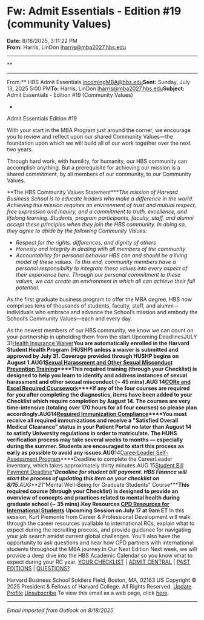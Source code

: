 # Fw: Admit Essentials - Edition #19 (community Values)

**Date:** 8/18/2025, 3:11:22 PM  
**From:** Harris, LinDon <lharris@mba2027.hbs.edu>

---

**

---

From:** HBS Admit Essentials <incomingMBA@hbs.edu>**Sent:** Sunday, July 13, 2025 5:00 PM**To:** Harris, LinDon <lharris@mba2027.hbs.edu>**Subject:** Admit Essentials - Edition #19 (Community Values) 
 

*
Admit Essentials
Edition #19

With your start in the MBA Program just around the corner, we encourage you to review and reflect upon our shared Community Values—the foundation upon which we will build all of our work together over the next two years.

Through hard work, with humility, for humanity, our HBS community can accomplish anything. But a prerequisite for achieving our mission is a shared commitment, by all members of our community, to our Community Values.

**The HBS Community Values Statement****The mission of Harvard Business School is to educate leaders who make a difference in the world. Achieving this mission requires an environment of trust and mutual respect, free expression and inquiry, and a commitment to truth, excellence, and lifelong learning. Students, program participants, faculty, staff, and alumni accept these principles when they join the HBS community. In doing so, they agree to abide by the following Community Values:*

- *Respect for the rights, differences, and dignity of others*
- *Honesty and integrity in dealing with all members of the community*
- *Accountability for personal behavior*
*HBS can and should be a living model of these values. To this end, community members have a personal responsibility to integrate these values into every aspect of their experience here. Through our personal commitment to these values, we can create an environment in which all can achieve their full potential.* 

As the first graduate business program to offer the MBA degree, HBS now comprises tens of thousands of students, faculty, staff, and alumni—individuals who embrace and advance the School’s mission and embody the School’s Community Values—each and every day.

As the newest members of our HBS community, we know we can count on your partnership in upholding them from the start.Upcoming DeadlinesJULY
31[Health Insurance Waiver](https://na01.safelinks.protection.outlook.com/?url=https%3A%2F%2Fclick.mc.email.hbs.edu%2F%3Fqs%3D50c34ab58fae1b68ea350ddab68ca81e0b80a185592d8e7078b9795fa60f5a6443bb497094402e46f659025d3cc6a7dd6d7f4bd4bd6a354c&data=05%7C02%7C%7C386b957266df49b2dadc08ddde8b0249%7C84df9e7fe9f640afb435aaaaaaaaaaaa%7C1%7C0%7C638911410819689228%7CUnknown%7CTWFpbGZsb3d8eyJFbXB0eU1hcGkiOnRydWUsIlYiOiIwLjAuMDAwMCIsIlAiOiJXaW4zMiIsIkFOIjoiTWFpbCIsIldUIjoyfQ%3D%3D%7C0%7C%7C%7C&sdata=QmM9jZc%2Bu9VYGW%2B8dk2%2FAfWGOxOALjfSNrDR1vzftJU%3D&reserved=0)****You are automatically enrolled in the Harvard Student Health Program (HUSHP) unless a waiver is submitted and approved by July 31**. Coverage provided through HUSHP begins on August 1.AUG**1[Sexual Harassment and Other Sexual Misconduct Prevention Training](https://na01.safelinks.protection.outlook.com/?url=https%3A%2F%2Fclick.mc.email.hbs.edu%2F%3Fqs%3D50c34ab58fae1b689a39c747f906f63fd23ec9b71db91c9709c97015ff0a477df5dd222905bbc6558bbc94d4bb33eeaa5e171481dc858069&data=05%7C02%7C%7C386b957266df49b2dadc08ddde8b0249%7C84df9e7fe9f640afb435aaaaaaaaaaaa%7C1%7C0%7C638911410819710713%7CUnknown%7CTWFpbGZsb3d8eyJFbXB0eU1hcGkiOnRydWUsIlYiOiIwLjAuMDAwMCIsIlAiOiJXaW4zMiIsIkFOIjoiTWFpbCIsIldUIjoyfQ%3D%3D%7C0%7C%7C%7C&sdata=Zi82cWutpFtsqW%2FSUXa7IcVJBEq08UVSZYKcXmDxwJA%3D&reserved=0)****This required training (through your Checklist) is designed to help you learn to identify and address instances of sexual harassment and other sexual misconduct (~ 45 mins).AUG
14[CORe and Excel Required Coursework](https://na01.safelinks.protection.outlook.com/?url=https%3A%2F%2Fclick.mc.email.hbs.edu%2F%3Fqs%3D50c34ab58fae1b68edc2d3e5566213b66bcbdbb7060366c3abc2434af07bb004ce1f548783e5b316b86fe774abe27e10de237ad2159616c1&data=05%7C02%7C%7C386b957266df49b2dadc08ddde8b0249%7C84df9e7fe9f640afb435aaaaaaaaaaaa%7C1%7C0%7C638911410819725022%7CUnknown%7CTWFpbGZsb3d8eyJFbXB0eU1hcGkiOnRydWUsIlYiOiIwLjAuMDAwMCIsIlAiOiJXaW4zMiIsIkFOIjoiTWFpbCIsIldUIjoyfQ%3D%3D%7C0%7C%7C%7C&sdata=PevoMvY3tAcGQpMZ6UGYHNIEtg7xm8GApQ0FL%2BktwCQ%3D&reserved=0)****If any of the four courses are required for you after completing the diagnostics, items have been added to your Checklist which require completion by August 14. The courses are very time-intensive (totaling over 170 hours for all four courses) so please plan accordingly.**AUG**14[Required Immunization Compliance](https://na01.safelinks.protection.outlook.com/?url=https%3A%2F%2Fclick.mc.email.hbs.edu%2F%3Fqs%3D50c34ab58fae1b685210b59dd868b1811bc630e561b9baa24ef53d1025ce5edd58a2f9c2b78b1a33d045db00e3b199f54378b953b57ba7c5&data=05%7C02%7C%7C386b957266df49b2dadc08ddde8b0249%7C84df9e7fe9f640afb435aaaaaaaaaaaa%7C1%7C0%7C638911410819739622%7CUnknown%7CTWFpbGZsb3d8eyJFbXB0eU1hcGkiOnRydWUsIlYiOiIwLjAuMDAwMCIsIlAiOiJXaW4zMiIsIkFOIjoiTWFpbCIsIldUIjoyfQ%3D%3D%7C0%7C%7C%7C&sdata=UkddUxX8Es%2FQAyidQtCP13PTMmyfhxsYhEZ0TUodnfE%3D&reserved=0)****You must receive all required immunizations and receive a "Satisfied Overall Medical Clearance" status in your Patient Porta**l no later than August 14 to satisfy University regulations in order to matriculate. The HUHS** **verification process may take **several weeks to months** — especially during the summer. Students are encouraged to start this process **as early as possible** to avoid any issues.AUG**14[CareerLeader Self-Assessment Program](https://na01.safelinks.protection.outlook.com/?url=https%3A%2F%2Fclick.mc.email.hbs.edu%2F%3Fqs%3D50c34ab58fae1b685001462e724fe987c60028be90b706d1c26d5f1f56c25cf531504f192c9bc76d7cff5287fb5aac22608a2eb921e9b4ce&data=05%7C02%7C%7C386b957266df49b2dadc08ddde8b0249%7C84df9e7fe9f640afb435aaaaaaaaaaaa%7C1%7C0%7C638911410819751930%7CUnknown%7CTWFpbGZsb3d8eyJFbXB0eU1hcGkiOnRydWUsIlYiOiIwLjAuMDAwMCIsIlAiOiJXaW4zMiIsIkFOIjoiTWFpbCIsIldUIjoyfQ%3D%3D%7C0%7C%7C%7C&sdata=jqyGHeTBRkDPbXyE%2BtLBCq1T%2F9uci35xQjeSgYVhiYw%3D&reserved=0)****Deadline to complete the CareerLeader inventory, which takes approximately thirty minutes.AUG
15[Student Bill Payment Deadline](https://na01.safelinks.protection.outlook.com/?url=https%3A%2F%2Fclick.mc.email.hbs.edu%2F%3Fqs%3D50c34ab58fae1b68af90ee1f07a9e000b2f93911da53e154de1ceda85b7980cd8ff51a2fa615789c4c22bf0e7ffb7c4b8d1f3fcd9a50054b&data=05%7C02%7C%7C386b957266df49b2dadc08ddde8b0249%7C84df9e7fe9f640afb435aaaaaaaaaaaa%7C1%7C0%7C638911410819768944%7CUnknown%7CTWFpbGZsb3d8eyJFbXB0eU1hcGkiOnRydWUsIlYiOiIwLjAuMDAwMCIsIlAiOiJXaW4zMiIsIkFOIjoiTWFpbCIsIldUIjoyfQ%3D%3D%7C0%7C%7C%7C&sdata=OvhjkWBZ7PwattY26frg6bTDRvYQe04zQkdShuoUJcg%3D&reserved=0)****Deadline for student bill payment. HBS Finance will start the process of updating this item on your checklist on 8/15**.AUG**21*"Mental Well-Being for Graduate Students" Course*****This required course (through your Checklist) is designed to provide an overview of concepts and practices related to mental health during graduate school (~ 35 mins).Key Resources
[CPD Resources for International Students](https://na01.safelinks.protection.outlook.com/?url=https%3A%2F%2Fclick.mc.email.hbs.edu%2F%3Fqs%3D50c34ab58fae1b680e380914abb40684341364c575892779bddd5ca5232f7033ec9b47f45571f13ea44afb15b8fc67ac301983772c966e14&data=05%7C02%7C%7C386b957266df49b2dadc08ddde8b0249%7C84df9e7fe9f640afb435aaaaaaaaaaaa%7C1%7C0%7C638911410819786013%7CUnknown%7CTWFpbGZsb3d8eyJFbXB0eU1hcGkiOnRydWUsIlYiOiIwLjAuMDAwMCIsIlAiOiJXaW4zMiIsIkFOIjoiTWFpbCIsIldUIjoyfQ%3D%3D%7C0%7C%7C%7C&sdata=lcerecspswUahKg4T05KneoGr17npPernuwdzGBC%2F%2Fc%3D&reserved=0)** **Upcoming Session on July 17 at 9am ET**
In this session, Kurt Piemonte from Career & Professional Development will walk through the career resources available to international RCs, explain what to expect during the recruiting process, and provide guidance for navigating your job search amidst current global challenges. You’ll also have the opportunity to ask questions and hear how CPD partners with international students throughout the MBA journey.In Our Next Edition
Next week, we will provide a deep dive into the HBS Academic Calendar so you know what to expect during your RC year.
[YOUR CHECKLIST](https://na01.safelinks.protection.outlook.com/?url=https%3A%2F%2Fclick.mc.email.hbs.edu%2F%3Fqs%3D50c34ab58fae1b6816c1bce8275faf6d7b213247ed412e2899f581b19d6828fe4f71966dfc90a02a82108e960472d71e61f8cf5bc12b6450&data=05%7C02%7C%7C386b957266df49b2dadc08ddde8b0249%7C84df9e7fe9f640afb435aaaaaaaaaaaa%7C1%7C0%7C638911410819802707%7CUnknown%7CTWFpbGZsb3d8eyJFbXB0eU1hcGkiOnRydWUsIlYiOiIwLjAuMDAwMCIsIlAiOiJXaW4zMiIsIkFOIjoiTWFpbCIsIldUIjoyfQ%3D%3D%7C0%7C%7C%7C&sdata=N51nlSFeQgbXmEaRyI0Yjy6hhKJpJKvlqEiiZ0jBwTM%3D&reserved=0) | [ADMIT CENTRAL](https://na01.safelinks.protection.outlook.com/?url=https%3A%2F%2Fclick.mc.email.hbs.edu%2F%3Fqs%3D50c34ab58fae1b684b11b54e38559ede3b632ad7c4925c4ccf6a9a24634c9f86e89a71fd33a3972a6f5d4c56a7192b76961f8e9dd1a9457e&data=05%7C02%7C%7C386b957266df49b2dadc08ddde8b0249%7C84df9e7fe9f640afb435aaaaaaaaaaaa%7C1%7C0%7C638911410819815666%7CUnknown%7CTWFpbGZsb3d8eyJFbXB0eU1hcGkiOnRydWUsIlYiOiIwLjAuMDAwMCIsIlAiOiJXaW4zMiIsIkFOIjoiTWFpbCIsIldUIjoyfQ%3D%3D%7C0%7C%7C%7C&sdata=lklPx7h7El2WgFiacwlFMLkOI8rH38A1VyCfpAFI2Fg%3D&reserved=0) | [PAST EDITIONS](https://na01.safelinks.protection.outlook.com/?url=https%3A%2F%2Fclick.mc.email.hbs.edu%2F%3Fqs%3D50c34ab58fae1b687582d71f1cb291503b217a784839c582812e7b5f116236127bcda0adb23c744a8fef73f840d4036794b2353a1854fcf3&data=05%7C02%7C%7C386b957266df49b2dadc08ddde8b0249%7C84df9e7fe9f640afb435aaaaaaaaaaaa%7C1%7C0%7C638911410819828293%7CUnknown%7CTWFpbGZsb3d8eyJFbXB0eU1hcGkiOnRydWUsIlYiOiIwLjAuMDAwMCIsIlAiOiJXaW4zMiIsIkFOIjoiTWFpbCIsIldUIjoyfQ%3D%3D%7C0%7C%7C%7C&sdata=7245pbAOGuuMn6xm2Q2PXI%2FuqJ0wYsXbtoBV6%2FThNlQ%3D&reserved=0) | [QUESTIONS?](https://na01.safelinks.protection.outlook.com/?url=https%3A%2F%2Fclick.mc.email.hbs.edu%2F%3Fqs%3D50c34ab58fae1b686ec350b86ac745151831343b44f70bdc1bdbd74135b6738bc3c1490f4cd6048f98fcd65d961ed27d0a30d6e0cfa596e0&data=05%7C02%7C%7C386b957266df49b2dadc08ddde8b0249%7C84df9e7fe9f640afb435aaaaaaaaaaaa%7C1%7C0%7C638911410819842160%7CUnknown%7CTWFpbGZsb3d8eyJFbXB0eU1hcGkiOnRydWUsIlYiOiIwLjAuMDAwMCIsIlAiOiJXaW4zMiIsIkFOIjoiTWFpbCIsIldUIjoyfQ%3D%3D%7C0%7C%7C%7C&sdata=6dPqm9DYuIsH5%2BdXkA9%2FKAka9%2BWSg%2F3gvol8rtsG8B8%3D&reserved=0)

Harvard Business School
Soldiers Field, Boston, MA, 02163 US
Copyright © 2025 President & Fellows of Harvard College. All Rights Reserved.
[Update Profile](https://na01.safelinks.protection.outlook.com/?url=https%3A%2F%2Fclick.mc.email.hbs.edu%2Fprofile_center.aspx%3Fqs%3D1b7ec934cc4d03d437c980823570b27983b2154de5f03cd584a7ba9ffedc2bde64b6e515bdcd79ac193f1166bf45d6d3f1ee84e666620b547fc1f7c85060e439&data=05%7C02%7C%7C386b957266df49b2dadc08ddde8b0249%7C84df9e7fe9f640afb435aaaaaaaaaaaa%7C1%7C0%7C638911410819858373%7CUnknown%7CTWFpbGZsb3d8eyJFbXB0eU1hcGkiOnRydWUsIlYiOiIwLjAuMDAwMCIsIlAiOiJXaW4zMiIsIkFOIjoiTWFpbCIsIldUIjoyfQ%3D%3D%7C0%7C%7C%7C&sdata=mEfxIrLNGCJTW04te7GCQdGWso1IV9drbJ8e%2FTl5G3A%3D&reserved=0) [Unsubscribe](https://na01.safelinks.protection.outlook.com/?url=https%3A%2F%2Fclick.mc.email.hbs.edu%2Fsubscription_center.aspx%3Fqs%3D1b7ec934cc4d03d4e1fe7fb8ad1350f72e0c576983e6442113740039149516b6f4b67c05ce7f0fbafd503dc411ed019508a03d034eb3eafb7b9e566056b4ae1d&data=05%7C02%7C%7C386b957266df49b2dadc08ddde8b0249%7C84df9e7fe9f640afb435aaaaaaaaaaaa%7C1%7C0%7C638911410819874388%7CUnknown%7CTWFpbGZsb3d8eyJFbXB0eU1hcGkiOnRydWUsIlYiOiIwLjAuMDAwMCIsIlAiOiJXaW4zMiIsIkFOIjoiTWFpbCIsIldUIjoyfQ%3D%3D%7C0%7C%7C%7C&sdata=%2FDx5CZfX%2BgB7YInU1LkrIslD8wGEuApUzB0zdUlM4Ss%3D&reserved=0)
To view this email as a web page, click [here](https://na01.safelinks.protection.outlook.com/?url=https%3A%2F%2Fview.mc.email.hbs.edu%2F%3Fqs%3D8548f6729b964a9a06b27f04d8102096c993b8522871c8a4c63705f3a1b33449b3f2d16fb9bfbd91ed05292e7f7e1cce773283eb0f694c824701b993ce668bf2f0156deea9b86d20&data=05%7C02%7C%7C386b957266df49b2dadc08ddde8b0249%7C84df9e7fe9f640afb435aaaaaaaaaaaa%7C1%7C0%7C638911410819891283%7CUnknown%7CTWFpbGZsb3d8eyJFbXB0eU1hcGkiOnRydWUsIlYiOiIwLjAuMDAwMCIsIlAiOiJXaW4zMiIsIkFOIjoiTWFpbCIsIldUIjoyfQ%3D%3D%7C0%7C%7C%7C&sdata=%2FsE0OljKGyjt1%2F%2FH1N1YqIjvwMF7PE5zCjhyWQ9q92I%3D&reserved=0).

---

*Email imported from Outlook on 8/18/2025*